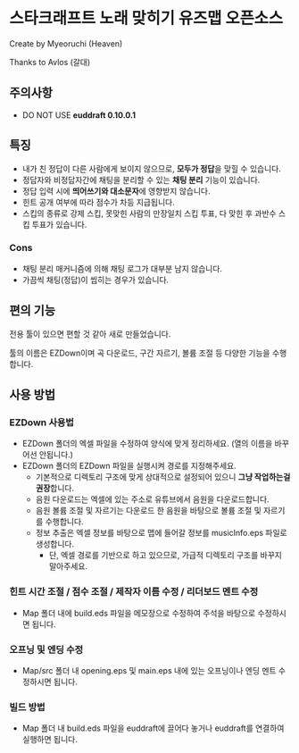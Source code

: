 # 스타크래프트 노래 맞히기 유즈맵 오픈소스

Create by Myeoruchi (Heaven)

Thanks to Avlos (갈대)

## 주의사항
- DO NOT USE **euddraft 0.10.0.1**

## 특징
- 내가 친 정답이 다른 사람에게 보이지 않으므로, **모두가 정답**을 맞힐 수 있습니다.
- 정답자와 비정답자간에 채팅을 분리할 수 있는 **채팅 분리** 기능이 있습니다.
- 정답 입력 시에 **띄어쓰기와 대소문자**에 영향받지 않습니다.
- 힌트 공개 여부에 따라 점수가 차등 지급됩니다.
- 스킵의 종류로 강제 스킵, 못맞힌 사람의 만장일치 스킵 투표, 다 맞힌 후 과반수 스킵 투표가 있습니다.

### Cons
- 채팅 분리 매커니즘에 의해 채팅 로그가 대부분 남지 않습니다.
- 가끔씩 채팅(정답)이 씹히는 경우가 있습니다.

## 편의 기능
전용 툴이 있으면 편할 것 같아 새로 만들었습니다.

툴의 이름은 EZDown이며 곡 다운로드, 구간 자르기, 볼륨 조절 등 다양한 기능을 수행합니다.

## 사용 방법

### EZDown 사용법
- EZDown 폴더의 엑셀 파일을 수정하여 양식에 맞게 정리하세요. (열의 이름을 바꾸어선 안됩니다.)
- EZDown 폴더의 EZDown 파일을 실행시켜 경로를 지정해주세요.
    - 기본적으로 디렉토리 구조에 맞게 상대적으로 설정되어 있으니 **그냥 작업하는걸 권장**합니다.
    - 음원 다운로드는 엑셀에 있는 주소로 유튜브에서 음원을 다운로드합니다.
    - 음원 볼륨 조절 및 자르기는 다운로드 한 음원을 바탕으로 볼륨 조절 및 자르기를 수행합니다.
    - 정보 추출은 엑셀 정보를 바탕으로 맵에 들어갈 정보를 musicInfo.eps 파일로 생성합니다.
        - 단, 엑셀 경로를 기반으로 하고 있으므로, 가급적 디렉토리 구조를 바꾸지 말아주세요.

### 힌트 시간 조절 / 점수 조절 / 제작자 이름 수정 / 리더보드 멘트 수정
- Map 폴더 내에 build.eds 파일을 메모장으로 수정하여 주석을 바탕으로 수정하시면 됩니다.

### 오프닝 및 엔딩 수정
- Map/src 폴더 내 opening.eps 및 main.eps 내에 있는 오프닝이나 엔딩 멘트 수정하시면 됩니다.

### 빌드 방법
- Map 폴더 내 build.eds 파일을 euddraft에 끌어다 놓거나 euddraft를 연결하여 실행하면 됩니다.

